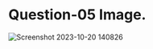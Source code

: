 # Question-05 Image.
![Screenshot 2023-10-20 140826](https://github.com/Khush0031/pw-skills-full-stack-web-dev-assignment-solution/assets/121889921/45bb8435-9f13-4329-a505-a3f8a11b6100)
